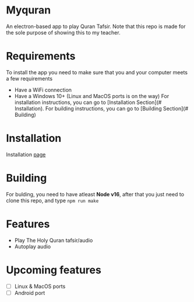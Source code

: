 # Myquran

An electron-based app to play Quran Tafsir. Note that this repo is made for the sole purpose of showing this to my teacher.

# Requirements
To install the app you need to make sure that you and your computer meets a few requirements
- Have a WiFi connection
- Have a Windows 10+ (Linux and MacOS ports is on the way)
For installation instructions, you can go to [Installation Section](# Installation). For building instructions, you can go to [Building Section](# Building)

# Installation
Installation [page](https://github.com/LastCleanShirt/Myquran/releases)

# Building
For bulding, you need to have atleast **Node v16**, after that you just need to clone this repo, and type `npm run make`  

# Features
- Play The Holy Quran tafsir/audio
- Autoplay audio

#  Upcoming features
- [ ] Linux & MacOS ports
- [ ] Android port
